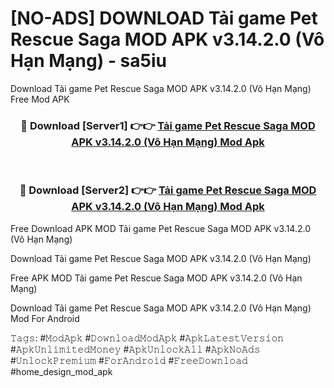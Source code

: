 # [NO-ADS] DOWNLOAD Tải game Pet Rescue Saga MOD APK v3.14.2.0 (Vô Hạn Mạng) - sa5iu
Download Tải game Pet Rescue Saga MOD APK v3.14.2.0 (Vô Hạn Mạng) Free Mod APK

<div align="center">
<h3>🔴 Download [Server1] 👉👉 <a href="https://apk-comot.site?title=Tải_game_Pet_Rescue_Saga_MOD_APK_v3.14.2.0_(Vô_Hạn_Mạng)">Tải game Pet Rescue Saga MOD APK v3.14.2.0 (Vô Hạn Mạng) Mod Apk</a></h3><br>

<h3>🔴 Download [Server2] 👉👉 <a href="https://apk-comot.site?title=Tải_game_Pet_Rescue_Saga_MOD_APK_v3.14.2.0_(Vô_Hạn_Mạng)">Tải game Pet Rescue Saga MOD APK v3.14.2.0 (Vô Hạn Mạng) Mod Apk</a></h3>
</div>


Free Download APK MOD Tải game Pet Rescue Saga MOD APK v3.14.2.0 (Vô Hạn Mạng)

Download Tải game Pet Rescue Saga MOD APK v3.14.2.0 (Vô Hạn Mạng) 

Free APK MOD Tải game Pet Rescue Saga MOD APK v3.14.2.0 (Vô Hạn Mạng) 

Download Tải game Pet Rescue Saga MOD APK v3.14.2.0 (Vô Hạn Mạng) Mod For Android

𝚃𝚊𝚐𝚜: #𝙼𝚘𝚍𝙰𝚙𝚔 #𝙳𝚘𝚠𝚗𝚕𝚘𝚊𝚍𝙼𝚘𝚍𝙰𝚙𝚔 #𝙰𝚙𝚔𝙻𝚊𝚝𝚎𝚜𝚝𝚅𝚎𝚛𝚜𝚒𝚘𝚗 #𝙰𝚙𝚔𝚄𝚗𝚕𝚒𝚖𝚒𝚝𝚎𝚍𝙼𝚘𝚗𝚎𝚢 #𝙰𝚙𝚔𝚄𝚗𝚕𝚘𝚌𝚔𝙰𝚕𝚕 #𝙰𝚙𝚔𝙽𝚘𝙰𝚍𝚜 #𝚄𝚗𝚕𝚘𝚌𝚔𝙿𝚛𝚎𝚖𝚒𝚞𝚖 #𝙵𝚘𝚛𝙰𝚗𝚍𝚛𝚘𝚒𝚍 #𝙵𝚛𝚎𝚎𝙳𝚘𝚠𝚗𝚕𝚘𝚊𝚍 #home_design_mod_apk